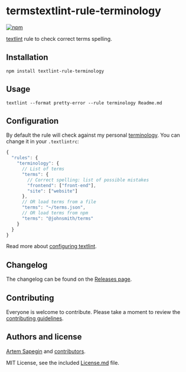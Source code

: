# termstextlint-rule-terminology

[![npm](https://img.shields.io/npm/v/termstextlint-rule-terminology.svg)](https://www.npmjs.com/package/termstextlint-rule-terminology)

[textlint](https://github.com/textlint/textlint) rule to check correct terms spelling.

## Installation

```shell
npm install textlint-rule-terminology
```

## Usage

```shell
textlint --format pretty-error --rule terminology Readme.md
```

## Configuration

By default the rule will check against my personal [terminology](./terms.json). You can change it in your `.textlintrc`:

```js
{
  "rules": {
    "terminology": {
      // List of terms
      "terms": {
        // Correct spelling: list of possible mistakes
        "frontend": ["front-end"],
        "site": ["website"]
      },
      // OR load terms from a file
      "terms": "~/terms.json",
      // OR load terms from npm
      "terms": "@johnsmith/terms"
    }
  }
}
```

Read more about [configuring textlint](https://github.com/textlint/textlint/blob/master/docs/configuring.md).

## Changelog

The changelog can be found on the [Releases page](https://github.com/sapegin/termstextlint-rule-terminology/releases).

## Contributing

Everyone is welcome to contribute. Please take a moment to review the [contributing guidelines](Contributing.md).

## Authors and license

[Artem Sapegin](http://sapegin.me) and [contributors](https://github.com/sapegin/termstextlint-rule-terminology/graphs/contributors).

MIT License, see the included [License.md](License.md) file.

